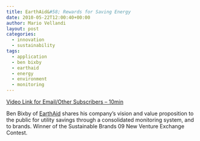 ```yaml
---
title: EarthAid&#58; Rewards for Saving Energy
date: 2010-05-22T12:00:40+00:00
author: Mario Vellandi
layout: post
categories:
  - innovation
  - sustainability
tags:
  - application
  - ben bixby
  - earthaid
  - energy
  - environment
  - monitoring
---
```

[Video Link for Email/Other Subscribers &#8211; 10min](http://vimeo.com/11583589)

Ben Bixby of [EarthAid](http://www.earthaid.net/) shares his company&#8217;s vision and value proposition to the public for utility savings through a consolidated monitoring system, and to brands. Winner of the Sustainable Brands 09 New Venture Exchange Contest.
